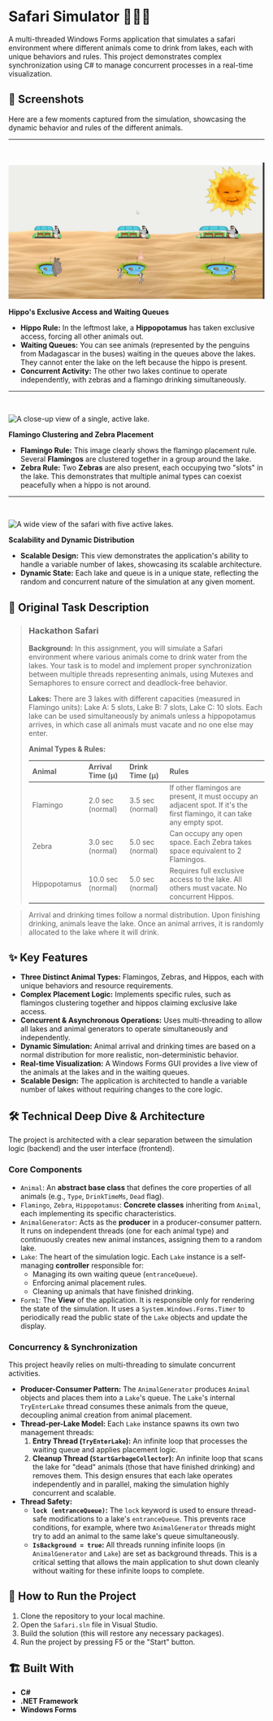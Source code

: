 # Safari Simulator 🦓🦩🦛

A multi-threaded Windows Forms application that simulates a safari environment where different animals come to drink from lakes, each with unique behaviors and rules. This project demonstrates complex synchronization using C# to manage concurrent processes in a real-time visualization.

## 📸 Screenshots

Here are a few moments captured from the simulation, showcasing the dynamic behavior and rules of the different animals.

***

<br>

![A view of the safari with three active lakes.](Screenshot%203%20lakes.png)

**Hippo's Exclusive Access and Waiting Queues**
* **Hippo Rule:** In the leftmost lake, a **Hippopotamus** has taken exclusive access, forcing all other animals out.
* **Waiting Queues:** You can see animals (represented by the penguins from Madagascar in the buses) waiting in the queues above the lakes. They cannot enter the lake on the left because the hippo is present.
* **Concurrent Activity:** The other two lakes continue to operate independently, with zebras and a flamingo drinking simultaneously.

***

<br>

![A close-up view of a single, active lake.](http://googleusercontent.com/file_content/21)

**Flamingo Clustering and Zebra Placement**
* **Flamingo Rule:** This image clearly shows the flamingo placement rule. Several **Flamingos** are clustered together in a group around the lake.
* **Zebra Rule:** Two **Zebras** are also present, each occupying two "slots" in the lake. This demonstrates that multiple animal types can coexist peacefully when a hippo is not around.

***

<br>

![A wide view of the safari with five active lakes.](http://googleusercontent.com/file_content/20)

**Scalability and Dynamic Distribution**
* **Scalable Design:** This view demonstrates the application's ability to handle a variable number of lakes, showcasing its scalable architecture.
* **Dynamic State:** Each lake and queue is in a unique state, reflecting the random and concurrent nature of the simulation at any given moment.

## 📝 Original Task Description

> ### Hackathon Safari
>
> **Background:** In this assignment, you will simulate a Safari environment where various animals come to drink water from the lakes. Your task is to model and implement proper synchronization between multiple threads representing animals, using Mutexes and Semaphores to ensure correct and deadlock-free behavior.
>
> **Lakes:** There are 3 lakes with different capacities (measured in Flamingo units): Lake A: 5 slots, Lake B: 7 slots, Lake C: 10 slots. Each lake can be used simultaneously by animals unless a hippopotamus arrives, in which case all animals must vacate and no one else may enter.
>
> **Animal Types & Rules:**
>
> | Animal      | Arrival Time (μ) | Drink Time (μ) | Rules                                                                                                           |
> | :---------- | :--------------- | :------------- | :-------------------------------------------------------------------------------------------------------------- |
> | Flamingo    | 2.0 sec (normal) | 3.5 sec (normal) | If other flamingos are present, it must occupy an adjacent spot. If it's the first flamingo, it can take any empty spot. |
> | Zebra       | 3.0 sec (normal) | 5.0 sec (normal) | Can occupy any open space. Each Zebra takes space equivalent to 2 Flamingos.                                    |
> | Hippopotamus| 10.0 sec (normal)| 5.0 sec (normal) | Requires full exclusive access to the lake. All others must vacate. No concurrent Hippos.                       |

>
> Arrival and drinking times follow a normal distribution. Upon finishing drinking, animals leave the lake. Once an animal arrives, it is randomly allocated to the lake where it will drink.

## ✨ Key Features

* **Three Distinct Animal Types:** Flamingos, Zebras, and Hippos, each with unique behaviors and resource requirements.
* **Complex Placement Logic:** Implements specific rules, such as flamingos clustering together and hippos claiming exclusive lake access.
* **Concurrent & Asynchronous Operations:** Uses multi-threading to allow all lakes and animal generators to operate simultaneously and independently.
* **Dynamic Simulation:** Animal arrival and drinking times are based on a normal distribution for more realistic, non-deterministic behavior.
* **Real-time Visualization:** A Windows Forms GUI provides a live view of the animals at the lakes and in the waiting queues.
* **Scalable Design:** The application is architected to handle a variable number of lakes without requiring changes to the core logic.

## 🛠️ Technical Deep Dive & Architecture

The project is architected with a clear separation between the simulation logic (backend) and the user interface (frontend).

### Core Components

* `Animal`: An **abstract base class** that defines the core properties of all animals (e.g., `Type`, `DrinkTimeMs`, `Dead` flag).
* `Flamingo`, `Zebra`, `Hippopotamus`: **Concrete classes** inheriting from `Animal`, each implementing its specific characteristics.
* `AnimalGenerator`: Acts as the **producer** in a producer-consumer pattern. It runs on independent threads (one for each animal type) and continuously creates new animal instances, assigning them to a random lake.
* `Lake`: The heart of the simulation logic. Each `Lake` instance is a self-managing **controller** responsible for:
    * Managing its own waiting queue (`entranceQueue`).
    * Enforcing animal placement rules.
    * Cleaning up animals that have finished drinking.
* `Form1`: The **View** of the application. It is responsible only for rendering the state of the simulation. It uses a `System.Windows.Forms.Timer` to periodically read the public state of the `Lake` objects and update the display.

### Concurrency & Synchronization

This project heavily relies on multi-threading to simulate concurrent activities.

* **Producer-Consumer Pattern:** The `AnimalGenerator` produces `Animal` objects and places them into a `Lake`'s queue. The `Lake`'s internal `TryEnterLake` thread consumes these animals from the queue, decoupling animal creation from animal placement.
* **Thread-per-Lake Model:** Each `Lake` instance spawns its own two management threads:
    1.  **Entry Thread (`TryEnterLake`):** An infinite loop that processes the waiting queue and applies placement logic.
    2.  **Cleanup Thread (`StartGarbageCollector`):** An infinite loop that scans the lake for "dead" animals (those that have finished drinking) and removes them.
    This design ensures that each lake operates independently and in parallel, making the simulation highly concurrent and scalable.
* **Thread Safety:**
    * **`lock (entranceQueue)`:** The `lock` keyword is used to ensure thread-safe modifications to a lake's `entranceQueue`. This prevents race conditions, for example, where two `AnimalGenerator` threads might try to add an animal to the same lake's queue simultaneously.
    * **`IsBackground = true`:** All threads running infinite loops (in `AnimalGenerator` and `Lake`) are set as background threads. This is a critical setting that allows the main application to shut down cleanly without waiting for these infinite loops to complete.

## 🚀 How to Run the Project

1.  Clone the repository to your local machine.
2.  Open the `Safari.sln` file in Visual Studio.
3.  Build the solution (this will restore any necessary packages).
4.  Run the project by pressing F5 or the "Start" button.

## 🏗️ Built With

* **C#**
* **.NET Framework**
* **Windows Forms**
